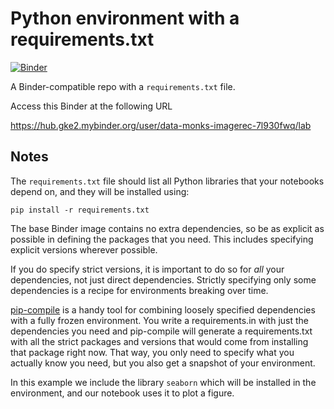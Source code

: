 # Python environment with a requirements.txt

[![Binder](http://mybinder.org/badge_logo.svg)](https://hub.gke2.mybinder.org/user/data-monks-imagerec-7l930fwq/lab)

A Binder-compatible repo with a `requirements.txt` file.

Access this Binder at the following URL

https://hub.gke2.mybinder.org/user/data-monks-imagerec-7l930fwq/lab

## Notes
The `requirements.txt` file should list all Python libraries that your notebooks
depend on, and they will be installed using:

```
pip install -r requirements.txt
```

The base Binder image contains no extra dependencies, so be as
explicit as possible in defining the packages that you need. This includes
specifying explicit versions wherever possible.

If you do specify strict versions, it is important to do so for *all*
your dependencies, not just direct dependencies.
Strictly specifying only some dependencies is a recipe for environments
breaking over time.

[pip-compile](https://github.com/jazzband/pip-tools/) is a handy
tool for combining loosely specified dependencies with a fully frozen environment.
You write a requirements.in with just the dependencies you need
and pip-compile will generate a requirements.txt with all the strict packages and versions that would come from installing that package right now.
That way, you only need to specify what you actually know you need,
but you also get a snapshot of your environment.

In this example we include the library `seaborn` which will be installed in
the environment, and our notebook uses it to plot a figure.
